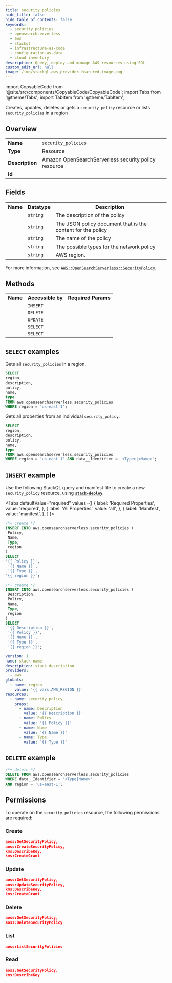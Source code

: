 ```yaml
---
title: security_policies
hide_title: false
hide_table_of_contents: false
keywords:
  - security_policies
  - opensearchserverless
  - aws
  - stackql
  - infrastructure-as-code
  - configuration-as-data
  - cloud inventory
description: Query, deploy and manage AWS resources using SQL
custom_edit_url: null
image: /img/stackql-aws-provider-featured-image.png
---
```


import CopyableCode from '@site/src/components/CopyableCode/CopyableCode';
import Tabs from '@theme/Tabs';
import TabItem from '@theme/TabItem';

Creates, updates, deletes or gets a <code>security_policy</code> resource or lists <code>security_policies</code> in a region

## Overview
<table>
<tbody>
<tr><td><b>Name</b></td><td><code>security_policies</code></td></tr>
<tr><td><b>Type</b></td><td>Resource</td></tr>
<tr><td><b>Description</b></td><td>Amazon OpenSearchServerless security policy resource</td></tr>
<tr><td><b>Id</b></td><td><CopyableCode code="aws.opensearchserverless.security_policies" /></td></tr>
</tbody>
</table>

## Fields
<table>
<tbody>
<tr><th>Name</th><th>Datatype</th><th>Description</th></tr><tr><td><CopyableCode code="description" /></td><td><code>string</code></td><td>The description of the policy</td></tr>
<tr><td><CopyableCode code="policy" /></td><td><code>string</code></td><td>The JSON policy document that is the content for the policy</td></tr>
<tr><td><CopyableCode code="name" /></td><td><code>string</code></td><td>The name of the policy</td></tr>
<tr><td><CopyableCode code="type" /></td><td><code>string</code></td><td>The possible types for the network policy</td></tr>
<tr><td><CopyableCode code="region" /></td><td><code>string</code></td><td>AWS region.</td></tr>
</tbody>
</table>

For more information, see <a href="https://docs.aws.amazon.com/AWSCloudFormation/latest/UserGuide/aws-resource-opensearchserverless-securitypolicy.html"><code>AWS::OpenSearchServerless::SecurityPolicy</code></a>.

## Methods

<table>
<tbody>
  <tr>
    <th>Name</th>
    <th>Accessible by</th>
    <th>Required Params</th>
  </tr>
  <tr>
    <td><CopyableCode code="create_resource" /></td>
    <td><code>INSERT</code></td>
    <td><CopyableCode code="Type, Name, Policy, region" /></td>
  </tr>
  <tr>
    <td><CopyableCode code="delete_resource" /></td>
    <td><code>DELETE</code></td>
    <td><CopyableCode code="data__Identifier, region" /></td>
  </tr>
  <tr>
    <td><CopyableCode code="update_resource" /></td>
    <td><code>UPDATE</code></td>
    <td><CopyableCode code="data__Identifier, data__PatchDocument, region" /></td>
  </tr>
  <tr>
    <td><CopyableCode code="list_resources" /></td>
    <td><code>SELECT</code></td>
    <td><CopyableCode code="region" /></td>
  </tr>
  <tr>
    <td><CopyableCode code="get_resource" /></td>
    <td><code>SELECT</code></td>
    <td><CopyableCode code="data__Identifier, region" /></td>
  </tr>
</tbody>
</table>

## `SELECT` examples
Gets all <code>security_policies</code> in a region.
```sql
SELECT
region,
description,
policy,
name,
type
FROM aws.opensearchserverless.security_policies
WHERE region = 'us-east-1';
```
Gets all properties from an individual <code>security_policy</code>.
```sql
SELECT
region,
description,
policy,
name,
type
FROM aws.opensearchserverless.security_policies
WHERE region = 'us-east-1' AND data__Identifier = '<Type>|<Name>';
```

## `INSERT` example

Use the following StackQL query and manifest file to create a new <code>security_policy</code> resource, using [__`stack-deploy`__](https://pypi.org/project/stack-deploy/).

<Tabs
    defaultValue="required"
    values={[
      { label: 'Required Properties', value: 'required', },
      { label: 'All Properties', value: 'all', },
      { label: 'Manifest', value: 'manifest', },
    ]
}>
<TabItem value="required">

```sql
/*+ create */
INSERT INTO aws.opensearchserverless.security_policies (
 Policy,
 Name,
 Type,
 region
)
SELECT 
'{{ Policy }}',
 '{{ Name }}',
 '{{ Type }}',
'{{ region }}';
```
</TabItem>
<TabItem value="all">

```sql
/*+ create */
INSERT INTO aws.opensearchserverless.security_policies (
 Description,
 Policy,
 Name,
 Type,
 region
)
SELECT 
 '{{ Description }}',
 '{{ Policy }}',
 '{{ Name }}',
 '{{ Type }}',
 '{{ region }}';
```
</TabItem>
<TabItem value="manifest">

```yaml
version: 1
name: stack name
description: stack description
providers:
  - aws
globals:
  - name: region
    value: '{{ vars.AWS_REGION }}'
resources:
  - name: security_policy
    props:
      - name: Description
        value: '{{ Description }}'
      - name: Policy
        value: '{{ Policy }}'
      - name: Name
        value: '{{ Name }}'
      - name: Type
        value: '{{ Type }}'

```
</TabItem>
</Tabs>

## `DELETE` example

```sql
/*+ delete */
DELETE FROM aws.opensearchserverless.security_policies
WHERE data__Identifier = '<Type|Name>'
AND region = 'us-east-1';
```

## Permissions

To operate on the <code>security_policies</code> resource, the following permissions are required:

### Create
```json
aoss:GetSecurityPolicy,
aoss:CreateSecurityPolicy,
kms:DescribeKey,
kms:CreateGrant
```

### Update
```json
aoss:GetSecurityPolicy,
aoss:UpdateSecurityPolicy,
kms:DescribeKey,
kms:CreateGrant
```

### Delete
```json
aoss:GetSecurityPolicy,
aoss:DeleteSecurityPolicy
```

### List
```json
aoss:ListSecurityPolicies
```

### Read
```json
aoss:GetSecurityPolicy,
kms:DescribeKey
```
